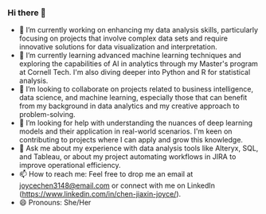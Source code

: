 ### Hi there 👋


- 🔭 I’m currently working on enhancing my data analysis skills, particularly focusing on projects that involve complex data sets and require innovative solutions for data visualization and interpretation.
- 🌱 I’m currently learning advanced machine learning techniques and exploring the capabilities of AI in analytics through my Master's program at Cornell Tech. I'm also diving deeper into Python and R for statistical analysis.
- 👯 I’m looking to collaborate on projects related to business intelligence, data science, and machine learning, especially those that can benefit from my background in data analytics and my creative approach to problem-solving.
- 🤔 I’m looking for help with understanding the nuances of deep learning models and their application in real-world scenarios. I'm keen on contributing to projects where I can apply and grow this knowledge.
- 💬 Ask me about my experience with data analysis tools like Alteryx, SQL, and Tableau, or about my project automating workflows in JIRA to improve operational efficiency.
- 📫 How to reach me: Feel free to drop me an email at joycechen3148@email.com or connect with me on LinkedIn (https://www.linkedin.com/in/chen-jiaxin-joyce/).
- 😄 Pronouns: She/Her

